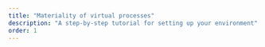 ```yaml
---
title: "Materiality of virtual processes"
description: "A step-by-step tutorial for setting up your environment"
order: 1
---
```

